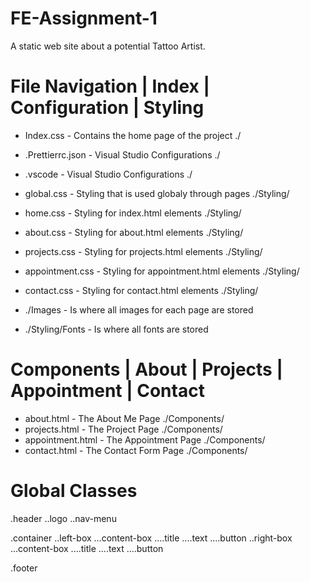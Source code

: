 # FE-Assignment-1

A static web site about a potential Tattoo Artist.

# File Navigation | Index | Configuration | Styling

- Index.css - Contains the home page of the project ./

- .Prettierrc.json - Visual Studio Configurations ./
- .vscode - Visual Studio Configurations ./

- global.css - Styling that is used globaly through pages ./Styling/
- home.css - Styling for index.html elements ./Styling/
- about.css - Styling for about.html elements ./Styling/
- projects.css - Styling for projects.html elements ./Styling/
- appointment.css - Styling for appointment.html elements ./Styling/
- contact.css - Styling for contact.html elements ./Styling/

- ./Images - Is where all images for each page are stored

- ./Styling/Fonts - Is where all fonts are stored

# Components | About | Projects | Appointment | Contact

- about.html - The About Me Page ./Components/
- projects.html - The Project Page ./Components/
- appointment.html - The Appointment Page ./Components/
- contact.html - The Contact Form Page ./Components/

# Global Classes

.header
..logo
..nav-menu

.container
..left-box
...content-box
....title
....text
....button
..right-box
...content-box
....title
....text
....button

.footer
